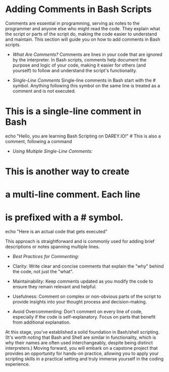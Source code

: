 # Adding Comments in Bash Scripts

Comments are essential in programming, serving as notes to the programmer and anyone else who might read the code.
They explain what the script or parts of the script do, making the code easier to understand and maintain. This section will guide you on how to add comments in Bash scripts.
- *What Are Comments?*
Comments are lines in your code that are ignored by the interpreter. In Bash scripts, comments help document the purpose and logic of your code, making it easier for others (and yourself) to follow and understand the script's functionality.

- *Single-Line Comments*
Single-line comments in Bash start with the # symbol. Anything following this symbol on the same line is treated as a comment and is not executed.
# This is a single-line comment in Bash
echo "Hello, you are learning Bash Scripting on DAREY.IO!" # This is also a comment, following a command

- *Using Multiple Single-Line Comments:*

 # This is another way to create
 # a multi-line comment. Each line
 # is prefixed with a # symbol.

echo "Here is an actual code that gets executed"

This approach is straightforward and is commonly used for adding brief descriptions or notes spanning multiple lines.
- *Best Practices for Commenting:*

- Clarity: Write clear and concise comments that explain the "why" behind the code, not just the "what".
- Maintainability: Keep comments updated as you modify the code to ensure they remain relevant and helpful.
- Usefulness: Comment on complex or non-obvious parts of the script to provide insights into your thought process and decision-making.
- Avoid Overcommenting: Don't comment on every line of code, especially if the code is self-explanatory. Focus on parts that benefit from additional explanation.

At this stage, you've established a solid foundation in Bash/shell scripting. (It's worth noting that Bash and Shell are similar in functionality, which is why their names are often used interchangeably, despite being distinct interpreters.)
Moving forward, you will embark on a capstone project that provides an opportunity for hands-on practice, allowing you to apply your scripting skills in a practical setting and truly immerse yourself in the coding experience.